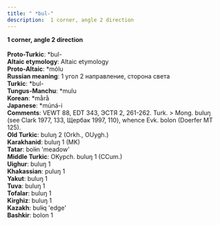 ```yaml
---
title: " *bul-"
description:  1 corner, angle 2 direction
---
```

<p data-pagefind-weight="0.5">
<strong> 1 corner, angle 2 direction</strong><br><br>
<strong>Proto-Turkic</strong>:  *bul-<br>
<strong>Altaic etymology</strong>:  Altaic etymology<br>
<strong> Proto-Altaic</strong>:  *mólu<br>
<strong>Russian meaning</strong>:  1 угол 2 направление, сторона света<br>
<strong>Turkic</strong>:  *bul-<br>
<strong>Tungus-Manchu</strong>:  *mulu<br>
<strong>Korean</strong>:  *mằrằ<br>
<strong>Japanese</strong>:  *múná-i<br>
<strong>Comments</strong>:  VEWT 88, EDT 343, ЭСТЯ 2, 261-262. Turk. > Mong. buluŋ (see Clark 1977, 133, Щербак 1997, 110), whence Evk. bolon (Doerfer MT 125).<br>
<strong>Old Turkic</strong>:  buluŋ 2 (Orkh., OUygh.)<br>
<strong>Karakhanid</strong>:  buluŋ 1 (MK)<br>
<strong>Tatar</strong>:  bolɨn 'meadow'<br>
<strong>Middle Turkic</strong>:  OKypch. buluŋ 1 (CCum.)<br>
<strong>Uighur</strong>:  buluŋ 1<br>
<strong>Khakassian</strong>:  puluŋ 1<br>
<strong>Yakut</strong>:  buluŋ 1<br>
<strong>Tuva</strong>:  buluŋ 1<br>
<strong>Tofalar</strong>:  buluŋ 1<br>
<strong>Kirghiz</strong>:  buluŋ 1<br>
<strong>Kazakh</strong>:  bulɨq 'edge'<br>
<strong>Bashkir</strong>:  bolon 1<br>

</p>
